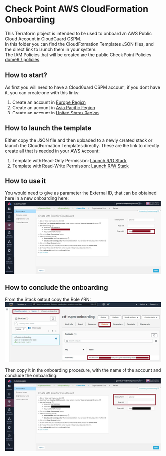 # Check Point AWS CloudFormation Onboarding
This Terraform project is intended to be used to onboard an AWS Public Cloud Account in CloudGuard CSPM.    
In this folder you can find the CloudFormation Templates JSON files, and the direct link to launch them in your system.     
The IAM Policies that will be created are the public Check Point Policies [dome9 / policies](https://github.com/dome9/policies/tree/master/AWS)
 
## How to start?
As first you will need to have a CloudGuard CSPM account, if you dont have it, you can create one with this links:
1. Create an account in [Europe Region](https://secure.eu1.dome9.com/v2/register/invite)
2. Create an account in [Asia Pacific Region](https://secure.ap1.dome9.com/v2/register/invite)
3. Create an account in [United States Region](https://secure.dome9.com/v2/register/invite)

## How to launch the template
Either copy the JSON file and then uploaded to a newly created stack or launch the CloudFormation Templates directly.
These are the link to directly create all that is needed in your AWS Account:
1. Template with Read-Only Permission: [Launch R/O Stack](https://console.aws.amazon.com/cloudformation/home#/stacks/create/review?templateURL=https://s3-cloudguard-onboarding.s3.eu-west-1.amazonaws.com/stack/cft-readonly.json)
2. Template with Read-Write Permission: [Launch R/W Stack](https://console.aws.amazon.com/cloudformation/home#/stacks/create/review?templateURL=https://s3-cloudguard-onboarding.s3.eu-west-1.amazonaws.com/stack/cft-readwrite.json)

## How to use it
You would need to give as parameter the External ID, that can be obtained here in a new onboarding here:
![AWS External ID](/zimages/aws-external-id.jpg)

## How to conclude the onboarding
From the Stack output copy the Role ARN:
![AWS Stack Output](/zimages/aws-role-arn.jpg)

Then copy it in the onboarding procedure, with the name of the account and conclude the onboarding:
![AWS Complete Onboarding](/zimages/aws-complete.jpg)
